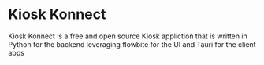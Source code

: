 # Kiosk Konnect

Kiosk Konnect is a free and open source Kiosk appliction that is written in Python for the backend leveraging flowbite for the UI and Tauri for the client apps
